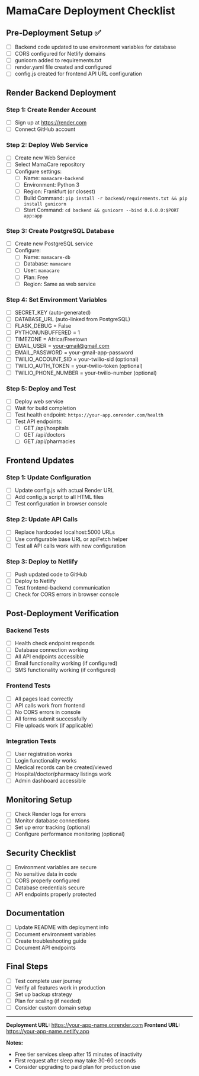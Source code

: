 # MamaCare Deployment Checklist

## Pre-Deployment Setup ✅

- [ ] Backend code updated to use environment variables for database
- [ ] CORS configured for Netlify domains
- [ ] gunicorn added to requirements.txt
- [ ] render.yaml file created and configured
- [ ] config.js created for frontend API URL configuration

## Render Backend Deployment

### Step 1: Create Render Account
- [ ] Sign up at https://render.com
- [ ] Connect GitHub account

### Step 2: Deploy Web Service
- [ ] Create new Web Service
- [ ] Select MamaCare repository
- [ ] Configure settings:
  - [ ] Name: `mamacare-backend`
  - [ ] Environment: Python 3
  - [ ] Region: Frankfurt (or closest)
  - [ ] Build Command: `pip install -r backend/requirements.txt && pip install gunicorn`
  - [ ] Start Command: `cd backend && gunicorn --bind 0.0.0.0:$PORT app:app`

### Step 3: Create PostgreSQL Database
- [ ] Create new PostgreSQL service
- [ ] Configure:
  - [ ] Name: `mamacare-db`
  - [ ] Database: `mamacare`
  - [ ] User: `mamacare`
  - [ ] Plan: Free
  - [ ] Region: Same as web service

### Step 4: Set Environment Variables
- [ ] SECRET_KEY (auto-generated)
- [ ] DATABASE_URL (auto-linked from PostgreSQL)
- [ ] FLASK_DEBUG = False
- [ ] PYTHONUNBUFFERED = 1
- [ ] TIMEZONE = Africa/Freetown
- [ ] EMAIL_USER = your-gmail@gmail.com
- [ ] EMAIL_PASSWORD = your-gmail-app-password
- [ ] TWILIO_ACCOUNT_SID = your-twilio-sid (optional)
- [ ] TWILIO_AUTH_TOKEN = your-twilio-token (optional)
- [ ] TWILIO_PHONE_NUMBER = your-twilio-number (optional)

### Step 5: Deploy and Test
- [ ] Deploy web service
- [ ] Wait for build completion
- [ ] Test health endpoint: `https://your-app.onrender.com/health`
- [ ] Test API endpoints:
  - [ ] GET /api/hospitals
  - [ ] GET /api/doctors
  - [ ] GET /api/pharmacies

## Frontend Updates

### Step 1: Update Configuration
- [ ] Update config.js with actual Render URL
- [ ] Add config.js script to all HTML files
- [ ] Test configuration in browser console

### Step 2: Update API Calls
- [ ] Replace hardcoded localhost:5000 URLs
- [ ] Use configurable base URL or apiFetch helper
- [ ] Test all API calls work with new configuration

### Step 3: Deploy to Netlify
- [ ] Push updated code to GitHub
- [ ] Deploy to Netlify
- [ ] Test frontend-backend communication
- [ ] Check for CORS errors in browser console

## Post-Deployment Verification

### Backend Tests
- [ ] Health check endpoint responds
- [ ] Database connection working
- [ ] All API endpoints accessible
- [ ] Email functionality working (if configured)
- [ ] SMS functionality working (if configured)

### Frontend Tests
- [ ] All pages load correctly
- [ ] API calls work from frontend
- [ ] No CORS errors in console
- [ ] All forms submit successfully
- [ ] File uploads work (if applicable)

### Integration Tests
- [ ] User registration works
- [ ] Login functionality works
- [ ] Medical records can be created/viewed
- [ ] Hospital/doctor/pharmacy listings work
- [ ] Admin dashboard accessible

## Monitoring Setup

- [ ] Check Render logs for errors
- [ ] Monitor database connections
- [ ] Set up error tracking (optional)
- [ ] Configure performance monitoring (optional)

## Security Checklist

- [ ] Environment variables are secure
- [ ] No sensitive data in code
- [ ] CORS properly configured
- [ ] Database credentials secure
- [ ] API endpoints properly protected

## Documentation

- [ ] Update README with deployment info
- [ ] Document environment variables
- [ ] Create troubleshooting guide
- [ ] Document API endpoints

## Final Steps

- [ ] Test complete user journey
- [ ] Verify all features work in production
- [ ] Set up backup strategy
- [ ] Plan for scaling (if needed)
- [ ] Consider custom domain setup

---

**Deployment URL:** https://your-app-name.onrender.com
**Frontend URL:** https://your-app-name.netlify.app

**Notes:**
- Free tier services sleep after 15 minutes of inactivity
- First request after sleep may take 30-60 seconds
- Consider upgrading to paid plan for production use 